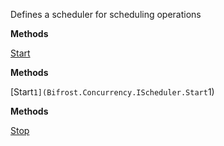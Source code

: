Defines a scheduler for scheduling operations

**Methods**

[Start](Bifrost.Concurrency.IScheduler.Start)


**Methods**

[Start``1](Bifrost.Concurrency.IScheduler.Start``1)


**Methods**

[Stop](Bifrost.Concurrency.IScheduler.Stop)
